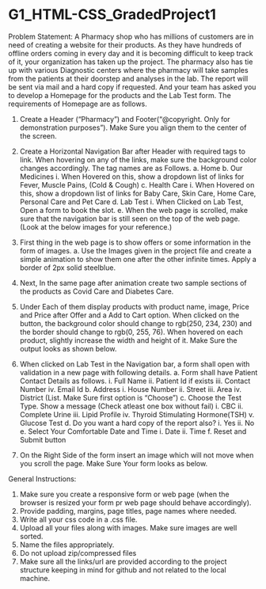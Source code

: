 # G1_HTML-CSS_GradedProject1

Problem Statement: 
A Pharmacy shop who has millions of customers are in need of creating a website for their products. As they have hundreds of offline orders coming in every day and it is becoming difficult to keep track of it, your organization has taken up the project. The pharmacy also has tie up with various Diagnostic centers where the pharmacy will take samples from the patients at their doorstep and analyses in the lab. The report will be sent via mail and a hard copy if requested. And your team has asked you to develop a Homepage for the products and the Lab Test form. The requirements of Homepage are as follows.

1.	Create a Header (“Pharmacy”) and Footer(“@copyright. Only for demonstration purposes”). Make Sure you align them to the center of the screen.
2.	Create a Horizontal Navigation Bar after Header with required tags to link. When hovering on any of the links, make sure the background color changes accordingly. The tag names are as Follows. 
a.	Home
b.	Our Medicines
i.	When Hovered on this, show a dropdown list of links for Fever, Muscle Pains, (Cold & Cough)
c.	Health Care
i.	When Hovered on this, show a dropdown list of links for Baby Care, Skin Care, Home Care, Personal Care and Pet Care
d.	Lab Test
i.	When Clicked on Lab Test, Open a form to book the slot.
e.	When the web page is scrolled, make sure that the navigation bar is still seen on the top of the web page.
(Look at the below images for your reference.)
   

3.	First thing in the web page is to show offers or some information in the form of images.
a.	Use the Images given in the project file and create a simple animation to show them one after the other infinite times. Apply a border of 2px solid steelblue. 
 
4.	Next, In the same page after animation create two sample sections of the products as Covid Care and Diabetes Care.
5.	Under Each of them display products with product name, image, Price and Price after Offer and a Add to Cart option. When clicked on the button, the background color should change to rgb(250, 234, 230) and the border should change to rgb(0, 255, 76). When hovered on each product, slightly increase the width and height of it. Make Sure the output looks as shown below. 
 
6.	When clicked on Lab Test in the Navigation bar, a form shall open with validation  in a new page with following details.
a.	Form shall have Patient Contact Details as follows.	
i.	Full Name
ii.	Patient Id if exists
iii.	Contact Number
iv.	Email Id
b.	Address
i.	House Number
ii.	Street
iii.	Area
iv.	District (List. Make Sure first option is “Choose”)
c.	Choose the Test Type. Show a message (Check atleast one box without fail)
i.	CBC
ii.	Complete Urine
iii.	Lipid Profile
iv.	Thyroid Stimulating Hormone(TSH)
v.	Glucose Test
d.	Do you want a hard copy of the report also?
i.	Yes
ii.	No
e.	Select Your Comfortable Date and Time
i.	Date 
ii.	Time
f.	Reset and Submit button
7.	On the Right Side of the form insert an image which will not move when you scroll the page. Make Sure Your form looks as below.
 

General Instructions: 
1.	Make sure you create a responsive form or web page (when the browser is resized your form pr web page should behave accordingly).
2.	Provide padding, margins, page titles, page names where needed.
3.	Write all your css code in a .css file.
4.	Upload all your files along with images. Make sure images are well sorted.
5.	Name the files appropriately.
6.	Do not upload zip/compressed files
7.	Make sure all the links/url are provided according to the project structure keeping in mind for github and not related to the local machine.
